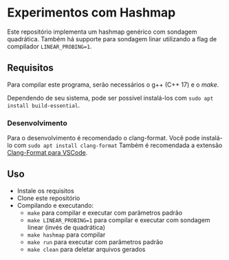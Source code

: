 # Experimentos com Hashmap

Este repositório implementa um hashmap genérico com sondagem quadrática. Também há supporte para sondagem linar utilizando a flag de compilador `LINEAR_PROBING=1`.

## Requisitos

Para compilar este programa, serão necessários o g++ (C++ 17) e o _make_.

Dependendo de seu sistema, pode ser possível instalá-los com `sudo apt install build-essential`. 

### Desenvolvimento

Para o desenvolvimento é recomendado o clang-format. Você pode instalá-lo com `sudo apt install clang-format`
Também é recomendada a extensão [Clang-Format para VSCode](https://marketplace.visualstudio.com/items?itemName=xaver.clang-format).

## Uso

- Instale os requisitos
- Clone este repositório
- Compilando e executando:
  - `make` para compilar e executar com parâmetros padrão
  - `make LINEAR_PROBING=1` para compilar e executar com sondagem linear (invés de quadrática)
  - `make hashmap` para compilar
  - `make run` para executar com parâmetros padrão
  - `make clean` para deletar arquivos gerados